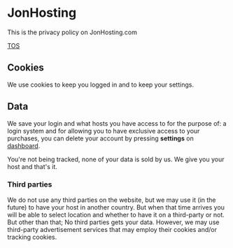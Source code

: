 JonHosting
==========

This is the privacy policy on JonHosting.com

[TOS](https://jonhosting.com/legal/TOS.html)  

Cookies
-------

We use cookies to keep you logged in and to keep your settings.

Data
----

We save your login and what hosts you have access to for the purpose of: a login system and for allowing you to have exclusive access to your purchases, you can delete your account by pressing **settings** on [dashboard](https://jonhosting.com/dashboard).

You're not being tracked, none of your data is sold by us. We give you your host and that's it.  

### Third parties

We do not use any third parties on the website, but we may use it (in the future) to have your host in another country. But when that time arrives you will be able to select location and whether to have it on a third-party or not. But other than that; No third parties gets your data. However, we may use third-party advertisement services that may employ their cookies and/or tracking cookies.